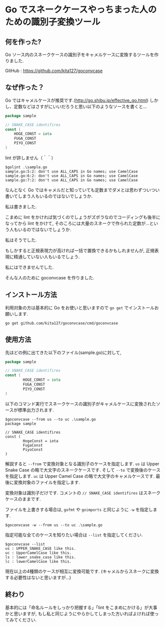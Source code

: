 # Go でスネークケースやっちまった人のための識別子変換ツール

## 何を作った?
Go ソース内のスネークケースの識別子をキャメルケースに変換するツールを作りました.

GitHub : https://github.com/kita127/goconvcase

## なぜ作った？
Go ではキャメルケースが推奨です.(http://go.shibu.jp/effective_go.html)
しかし、定数などはさすがにいいだろうと思い以下のようなソースを書くと...

```go
package sample

// SNAKE_CASE identifires
const (
	HOGE_CONST = iota
	FUGA_CONST
	PIYO_CONST
)
```

lint が許しません（＾＾）
```
$golint .\sample.go
sample.go:5:2: don't use ALL_CAPS in Go names; use CamelCase
sample.go:6:2: don't use ALL_CAPS in Go names; use CamelCase
sample.go:7:2: don't use ALL_CAPS in Go names; use CamelCase
```

なんとなく Go ではキャメルだと知っていても定数までダメとは思わずついつい書いてしまう人もいるのではないでしょうか.

私は書きました.

こまめに lint をかければ気づくのでしょうがズボラなのでコーディングも後半になってから lint をかけて,
そのころには大量のスネークで作られた定数が...という人もいるのではないでしょうか.

私はそうでした.

もしかすると正規表現力が高ければ一括で置換できるかもしれませんが,
正規表現に精通していない人もいるでしょう.

私にはできませんでした.

そんな人のために goconvcase を作りました.

## インストール方法
利用対象の方は基本的に Go をお使いと思いますので `go get` でインストールお願いします.

    go get github.com/kita127/goconvcase/cmd/goconvcase

## 使用方法
先ほどの例に出てきた以下のファイル(sample.go)に対して,
```go
package sample

// SNAKE_CASE identifires
const (
        HOGE_CONST = iota
        FUGA_CONST
        PIYO_CONST
)
```

以下のコマンド実行でスネークケースの識別子がキャメルケースに変換されたソースが標準出力されます.
```
$goconvcase --from us --to uc .\sample.go
package sample

// SNAKE_CASE identifires
const (
        HogeConst = iota
        FugaConst
        PiyoConst
)
```

解説すると `--from` で変換対象となる識別子のケースを指定します. `us` は Upper Snake Case の略で大文字のスネークケースです.
そして `--to` で変換後のケースを指定します. `uc` は Upper Camel Case の略で大文字のキャメルケースです.
最後に変換対象のファイルを指定します.

変換対象は識別子だけです.
コメントの `// SNAKE_CASE identifires` はスネークケースのままです.

ファイルを上書きする場合は, `gofmt` や `goimports` と同じように `-w` を指定します.
```
$goconvcase -w --from us --to uc .\sample.go
```

指定可能な全てのケースを知りたい場合は `--list` を指定してください.

```
$goconvcase --list
us : UPPER_SNAKE_CASE like this.
uc : UpperCamelCase like this.
ls : lower_snake_case like this.
lc : lowerCamelCase like this.
```

現在以上の4種類のケースが相互に変換可能です.
(キャメルからスネークに変換する必要性はないと思いますが...)

## 終わり
基本的には「命名ルールをしっかり把握する」「lint をこまめにかける」が大事かと思いますが,
もし私と同じようにやらかしてしまった方いればよければ使ってみてください.

